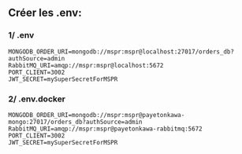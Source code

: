 ## Créer les .env:

### 1/ .env
```
MONGODB_ORDER_URI=mongodb://mspr:mspr@localhost:27017/orders_db?authSource=admin
RabbitMQ_URI=amqp://mspr:mspr@localhost:5672
PORT_CLIENT=3002
JWT_SECRET=mySuperSecretForMSPR
```

### 2/ .env.docker
```
MONGODB_ORDER_URI=mongodb://mspr:mspr@payetonkawa-mongo:27017/orders_db?authSource=admin
RabbitMQ_URI=amqp://mspr:mspr@payetonkawa-rabbitmq:5672
PORT_CLIENT=3002
JWT_SECRET=mySuperSecretForMSPR
```
